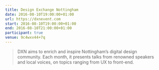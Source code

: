 ```yaml
---
title: Design Exchange Nottingham
date: 2016-08-10T19:00:00+01:00
url: https://dxnevent.com
start: 2016-08-10T19:00:00+01:00
end: 2016-08-10T21:00:00+01:00
participant: true
venue: 9c4wxv44+7q
---
```

> DXN aims to enrich and inspire Nottingham’s digital design community. Each month, it presents talks from renowned speakers and local voices, on topics ranging from UX to front-end.
